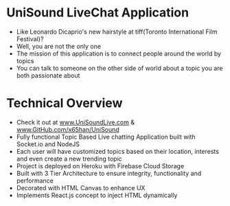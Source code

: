 # UniSound LiveChat Application
- Like Leonardo Dicaprio's new hairstyle at tiff(Toronto International Film Festival)?
- Well, you are not the only one
- The mission of this application is to connect people around the world by topics
- You can talk to someone on the other side of world about a topic you are both passionate about

# Technical Overview
- Check it out at www.UniSoundLive.com & www.GitHub.com/x65han/UniSound
- Fully functional Topic Based Live chatting Application built with Socket.io and NodeJS
- Each user will have customized topics based on their location, interests and even create a new trending topic
- Project is deployed on Heroku with Firebase Cloud Storage
- Built with 3 Tier Architecture to ensure integrity, functionality and performance
- Decorated with HTML Canvas to enhance UX
- Implements React.js concept to inject HTML dynamically
